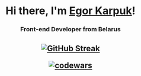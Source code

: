 <h1 align="center">Hi there, I'm <a href="https://www.linkedin.com/in/karpuk-egor/" target="_blank">Egor Karpuk</a>!</h1>
<h3 align="center">Front-end Developer from Belarus</h3>

<h2 align="center">
  
[![GitHub Streak](https://streak-stats.demolab.com/?user=Pikadorius&theme=dark)](https://git.io/streak-stats)

[![codewars](https://www.codewars.com/users/Pikadorius/badges/large)](https://www.codewars.com/users/username)
  
</h2>
